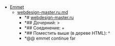 - <a href = "E:\Node_projects\Node_Way\NBase\_Md\_Index\__\Emmet\cat.Emmet\dir.Emmet.md">Emmet</a>
    - <a href = "E:\Node_projects\Node_Way\NBase\_Md\_Index\__\Emmet\webdesign-master.ru.md">webdesign-master.ru.md</a>
        - *# [webdesign-master.ru](https://webdesign-master.ru/blog/html-css/2.html)
        - *## Дочерний: >
        - *## Соединение: +
        - *## Поместить выше (в дереве HTML): ^
        - *@@ emmet continue far
